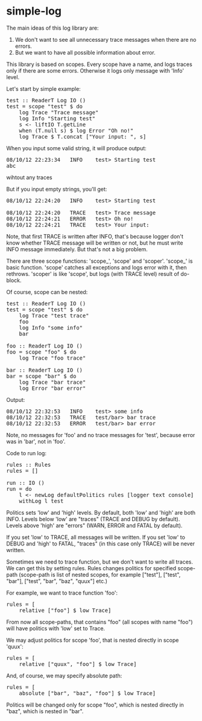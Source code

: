 simple-log
=======

The main ideas of this log library are:
1. We don't want to see all unnecessary trace messages when there are no errors.
2. But we want to have all possible information about error.

This library is based on scopes. Every scope have a name, and logs traces only if there are some errors. Otherwise it logs only message with 'Info' level.

Let's start by simple example:

<pre>
test :: ReaderT Log IO ()
test = scope "test" $ do
    log Trace "Trace message"
    log Info "Starting test"
    s &lt;- liftIO T.getLine
    when (T.null s) $ log Error "Oh no!"
    log Trace $ T.concat ["Your input: ", s]
</pre>

When you input some valid string, it will produce output:
<pre>
08/10/12 22:23:34	INFO	test> Starting test
abc
</pre>
wihtout any traces

But if you input empty strings, you'll get:
<pre>
08/10/12 22:24:20	INFO	test> Starting test

08/10/12 22:24:20	TRACE	test> Trace message
08/10/12 22:24:21	ERROR	test> Oh no!
08/10/12 22:24:21	TRACE	test> Your input: 
</pre>

Note, that first TRACE is written after INFO, that's because logger don't know whether TRACE message will be written or not, but he must write INFO message immediately.
But that's not a big problem.

There are three scope functions: 'scope_', 'scope' and 'scoper'.
'scope_' is basic function. 'scope' catches all exceptions and logs error with it, then rethrows. 'scoper' is like 'scope', but logs (with TRACE level) result of do-block.

Of course, scope can be nested:

<pre>
test :: ReaderT Log IO ()
test = scope "test" $ do
    log Trace "test trace"
    foo
    log Info "some info"
    bar

foo :: ReaderT Log IO ()
foo = scope "foo" $ do
    log Trace "foo trace"

bar :: ReaderT Log IO ()
bar = scope "bar" $ do
    log Trace "bar trace"
    log Error "bar error"
</pre>

Output:

<pre>
08/10/12 22:32:53	INFO	test> some info
08/10/12 22:32:53	TRACE	test/bar> bar trace
08/10/12 22:32:53	ERROR	test/bar> bar error
</pre>

Note, no messages for 'foo' and no trace messages for 'test', because error was in 'bar', not in 'foo'.

Code to run log:
<pre>
rules :: Rules
rules = []

run :: IO ()
run = do
    l &lt;- newLog defaultPolitics rules [logger text console]
    withLog l test
</pre>

Politics sets 'low' and 'high' levels. By default, both 'low' and 'high' are both INFO.
Levels below 'low' are "traces" (TRACE and DEBUG by default).
Levels above 'high' are "errors" (WARN, ERROR and FATAL by default).

If you set 'low' to TRACE, all messages will be written.
If you set 'low' to DEBUG and 'high' to FATAL, "traces" (in this case only TRACE) will be never written.

Sometimes we need to trace function, but we don't want to write all traces. We can get this by setting rules. Rules changes politics for specified scope-path (scope-path is list of nested scopes, for example ["test"], ["test", "bar"], ["test", "bar", "baz", "quux"] etc.)

For example, we want to trace function 'foo':
<pre>
rules = [
    relative ["foo"] $ low Trace]
</pre>
From now all scope-paths, that contains "foo" (all scopes with name "foo") will have politics with 'low' set to Trace.

We may adjust politics for scope 'foo', that is nested directly in scope 'quux':
<pre>
rules = [
    relative ["quux", "foo"] $ low Trace]
</pre>

And, of course, we may specify absolute path:
<pre>
rules = [
    absolute ["bar", "baz", "foo"] $ low Trace]
</pre>
Politics will be changed only for scope "foo", which is nested directly in "baz", which is nested in "bar".
